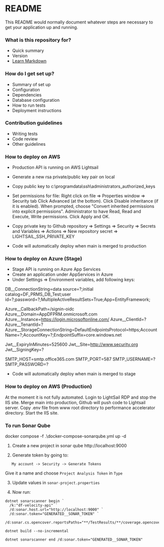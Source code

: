 # README #

This README would normally document whatever steps are necessary to get your application up and running.

### What is this repository for? ###

* Quick summary
* Version
* [Learn Markdown](https://bitbucket.org/tutorials/markdowndemo)

### How do I get set up? ###

* Summary of set up
* Configuration
* Dependencies
* Database configuration
* How to run tests
* Deployment instructions

### Contribution guidelines ###

* Writing tests
* Code review
* Other guidelines

### How to deploy on AWS ###

* Production API is running on AWS Lightsail
* Generate a new rsa private/public key pair on local
* Copy public key to c:\programdata\ssh\administrators_authorized_keys
* Set permissions for file:
  Right click on file => Properties window => Security tab
  Click Advanced (at the bottom).
  Click Disable inheritance (if it is enabled).
  When prompted, choose "Convert inherited permissions into explicit permissions".
  Administrator to have Read, Read and Execute, Write permissions.
  Click Apply and OK.

* Copy private key to Github repository => Settings => Security => Secrets and Variables => Actions
  => New repository secret => LIGHTSAIL_SSH_PRIVATE_KEY

* Code will automatically deploy when main is merged to production


### How to deploy on Azure (Stage) ###

* Stage API is running on Azure App Services
* Create an application under AppServices in Azure
* Under Settings => Environment variables, add following keys:
  
DB__ConnectionString=data source=?;initial catalog=DF_PRMS_DB_Test;user id=?;password=?;MultipleActiveResultSets=True;App=EntityFramework;

Azure__CallbackPath=/signin-oidc
Azure__Domain=AppDFPRM.onmicrosoft.com
Azure__Instance=https://login.microsoftonline.com/
Azure__ClientId=?
Azure__TenantId=?
Azure__StorageConnectionString=DefaultEndpointsProtocol=https;AccountName=?;AccountKey=?;EndpointSuffix=core.windows.net

Jwt__ExpiryInMinutes=525600
Jwt__Site=http://www.security.org
Jwt__SigningKey=?

SMTP_HOST=smtp.office365.com
SMTP_PORT=587
SMTP_USERNAME=?
SMTP_PASSWORD=?

* Code will automatically deploy when main is merged to stage

### How to deploy on AWS (Production) ###

At the moment it is not fully automated.
Login to LightSail RDP and stop the IIS site.
Merge main into production, Github will push code to Lightsail server.
Copy .env file from www root directory to performance accelerator directory.
Start the IIS site.

### To run Sonar Qube

docker compose -f .\docker-compose-sonarqube.yml up -d

1. Create a new project in sonar qube
   http://localhost:9000

2. Generate token by going to:
```
   My account -> Security -> Generate Tokens   
```

Give it a name and choose `Project Analysis Token` in
`Type`

3. Update values in `sonar-project.properties`

4. Now run:
```
dotnet sonarscanner begin `
  /k:"df-velocity-api" `
  /d:sonar.host.url="http://localhost:9000" `
  /d:sonar.token="GENERATED__SONAR_TOKEN" `
  /d:sonar.cs.opencover.reportsPaths="**/TestResults/**/coverage.opencover.xml"
```

```
dotnet build --no-incremental
```

```
dotnet sonarscanner end /d:sonar.token="GENERATED__SONAR_TOKEN"
```
